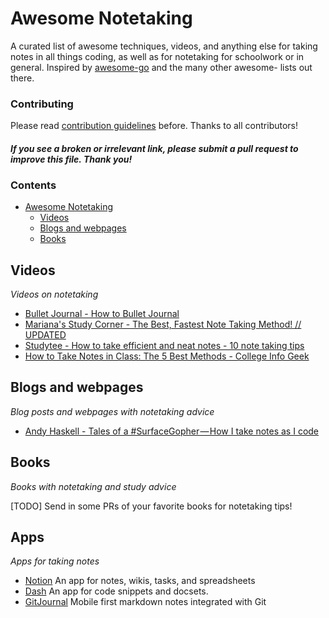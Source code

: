 # Awesome Notetaking

A curated list of awesome techniques, videos, and anything else for taking notes in all things coding, as well as for notetaking for schoolwork or in general. Inspired by [awesome-go](https://github.com/avelino/awesome-go) and the many other awesome- lists out there.

### Contributing

Please read [contribution guidelines](https://github.com/andyhaskell/awesome-notetaking/blob/master/CONTRIBUTING.md) before. Thanks to all contributors!

#### *If you see a broken or irrelevant link, please submit a pull request to improve this file. Thank you!*

### Contents

- [Awesome Notetaking](#awesome-go)
    - [Videos](#videos)
    - [Blogs and webpages](#blogs)
    - [Books](#books)

## Videos

*Videos on notetaking*
* [Bullet Journal - How to Bullet Journal](https://www.youtube.com/watch?v=fm15cmYU0IM)
* [Mariana's Study Corner - The Best, Fastest Note Taking Method! // UPDATED](https://www.youtube.com/watch?v=lQvjvi08QSk)
* [Studytee - How to take efficient and neat notes - 10 note taking tips](https://www.youtube.com/watch?v=m5cQ5bWLi2A)
* [How to Take Notes in Class: The 5 Best Methods - College Info Geek](https://youtu.be/AffuwyJZTQQ)

## Blogs and webpages

*Blog posts and webpages with notetaking advice*
* [Andy Haskell - Tales of a #SurfaceGopher — How I take notes as I code](https://medium.com/@AndyHaskell2013/tales-of-a-surfacegopher-how-i-take-notes-as-i-code-908ad61c26c2)

## Books

*Books with notetaking and study advice*

[TODO] Send in some PRs of your favorite books for notetaking tips!

## Apps

*Apps for taking notes*

* [Notion](https://notion.so) An app for notes, wikis, tasks, and spreadsheets
* [Dash](https://kapeli.com/dash) An app for code snippets and docsets.
* [GitJournal](https://gitjournal.io) Mobile first markdown notes integrated with Git
